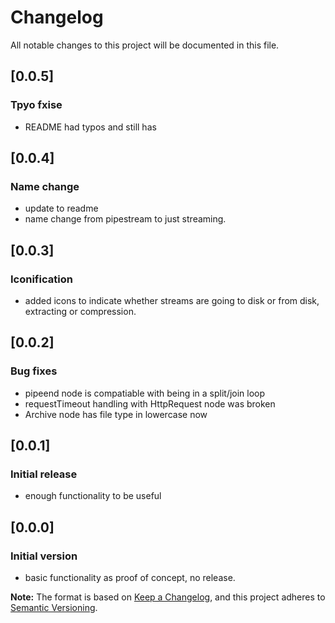 # Changelog
All notable changes to this project will be documented in this file.

## [0.0.5]
### Tpyo fxise

- README had typos and still has

## [0.0.4]
### Name change

- update to readme
- name change from pipestream to just streaming.

## [0.0.3]
### Iconification

- added icons to indicate whether streams are going to disk or from disk, extracting or compression.

## [0.0.2]
### Bug fixes

- pipeend node is compatiable with being in a split/join loop
- requestTimeout handling with HttpRequest node was broken
- Archive node has file type in lowercase now

## [0.0.1]
### Initial release

- enough functionality to be useful

## [0.0.0]
### Initial version

- basic functionality as proof of concept, no release.

**Note:** The format is based on [Keep a Changelog](https://keepachangelog.com/en/1.0.0/), and this project adheres to [Semantic Versioning](https://semver.org/spec/v2.0.0.html).
